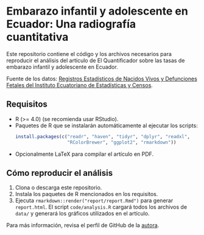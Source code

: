 # Embarazo infantil y adolescente en Ecuador: Una radiografía cuantitativa

Este repositorio contiene el código y los archivos necesarios para reproducir el análisis del artículo de El Quantificador sobre las tasas de embarazo infantil y adolescente en Ecuador.

Fuente de los datos: [Registros Estadísticos de Nacidos Vivos y Defunciones Fetales del Instituto Ecuatoriano de Estadísticas y Censos](https://www.ecuadorencifras.gob.ec/nacidos-vivos-y-defunciones-fetales/).

## Requisitos
- R (>= 4.0) (se recomienda usar RStudio).
- Paquetes de R que se instalarán automáticamente al ejecutar los scripts:
  ```r
  install.packages(c("readr", "haven", "tidyr", "dplyr", "readxl",
                     "RColorBrewer", "ggplot2", "rmarkdown"))
  ```
- Opcionalmente LaTeX para compilar el artículo en PDF.

## Cómo reproducir el análisis

1. Clona o descarga este repositorio.
2. Instala los paquetes de R mencionados en los requisitos.
3. Ejecuta `rmarkdown::render("report/report.Rmd")` para generar `report.html`.
   El script `code/analysis.R` cargará todos los archivos de `data/` y generará los gráficos utilizados en el artículo.

Para más información, revisa el perfil de GitHub de la [autora](https://github.com/carolinaespinosa).
